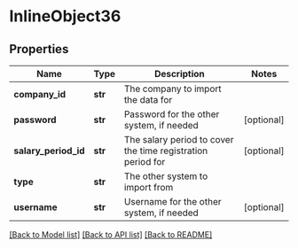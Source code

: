 # InlineObject36

## Properties
Name | Type | Description | Notes
------------ | ------------- | ------------- | -------------
**company_id** | **str** | The company to import the data for | 
**password** | **str** | Password for the other system, if needed | [optional] 
**salary_period_id** | **str** | The salary period to cover the time registration period for | [optional] 
**type** | **str** | The other system to import from | 
**username** | **str** | Username for the other system, if needed | [optional] 

[[Back to Model list]](../README.md#documentation-for-models) [[Back to API list]](../README.md#documentation-for-api-endpoints) [[Back to README]](../README.md)


